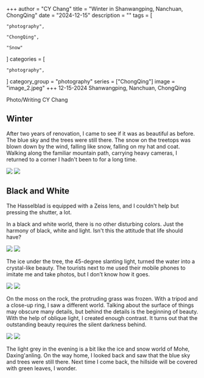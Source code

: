 +++
author = "CY Chang"
title = "Winter in Shanwangping, Nanchuan, ChongQing"
date = "2024-12-15"
description = ""
tags = [

    "photography",

    "ChongQing",

    "Snow"

]
categories = [

    "photography",

]
category_group = "photography"
series = ["ChongQing"]
image = "image_2.jpeg"
+++
12-15-2024 Shanwangping, Nanchuan, ChongQing

Photo/Writing CY Chang

## Winter

After two years of renovation, I came to see if it was as beautiful as before. The blue sky and the trees were still there. The snow on the treetops was blown down by the wind, falling like snow, falling on my hat and coat. Walking along the familiar mountain path, carrying heavy cameras, I returned to a corner I hadn't been to for a long time.

![](image_1.jpeg) ![](image_2.jpeg)

## Black and White

The Hasselblad is equipped with a Zeiss lens, and I couldn't help but pressing the shutter, a lot.

In a black and white world, there is no other disturbing colors. Just the harmony of black, white and light. Isn't this the attitude that life should have?

![](image_8.jpeg) ![](image_10.jpeg)

The ice under the tree, the 45-degree slanting light, turned the water into a crystal-like beauty. The tourists next to me used their mobile phones to imitate me and take photos, but I don’t know how it goes.

![](image_3.jpeg) ![](image_4.jpeg)

On the moss on the rock, the protruding grass was frozen. With a tripod and a close-up ring, I saw a different world.
Talking about the surface of things may obscure many details, but behind the details is the beginning of beauty.
With the help of oblique light, I created enough contrast. It turns out that the outstanding beauty requires the silent darkness behind.

![](image_7.jpeg) ![](image_5.jpeg)

The light grey in the evening is a bit like the ice and snow world of Mohe, Daxing'anling.
On the way home, I looked back and saw that the blue sky and trees were still there. Next time I come back, the hillside will be covered with green leaves, I wonder.
